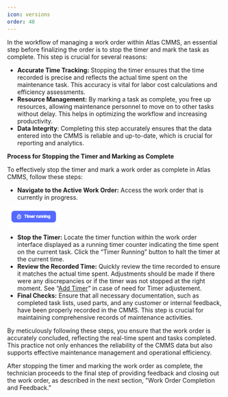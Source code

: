 ```yaml
---
icon: versions
order: 40
---
```


In the workflow of managing a work order within Atlas CMMS, an essential step before finalizing the order is to stop the timer and mark the task as complete. This step is crucial for several reasons:

- __Accurate Time Tracking:__ Stopping the timer ensures that the time recorded is precise and reflects the actual time spent on the maintenance task. This accuracy is vital for labor cost calculations and efficiency assessments.
- __Resource Management:__ By marking a task as complete, you free up resources, allowing maintenance personnel to move on to other tasks without delay. This helps in optimizing the workflow and increasing productivity.
- __Data Integrity__: Completing this step accurately ensures that the data entered into the CMMS is reliable and up\-to\-date, which is crucial for reporting and analytics.

__Process for Stopping the Timer and Marking as Complete__

To effectively stop the timer and mark a work order as complete in Atlas CMMS, follow these steps:

- __Navigate to the Active Work Order:__ Access the work order that is currently in progress.

![](../../../../static/img/rev6/image126.png)

- __Stop the Timer:__ Locate the timer function within the work order interface displayed as a running timer counter indicating the time spent on the current task. Click the “Timer Running” button to halt the timer at the current time. 
- __Review the Recorded Time:__ Quickly review the time recorded to ensure it matches the actual time spent. Adjustments should be made if there were any discrepancies or if the timer was not stopped at the right moment. See “[Add Timer](#_Add_labor_information:)” in case of need for Timer adjustement.
- __Final Checks:__ Ensure that all necessary documentation, such as completed task lists, used parts, and any customer or internal feedback, have been properly recorded in the CMMS. This step is crucial for maintaining comprehensive records of maintenance activities.

By meticulously following these steps, you ensure that the work order is accurately concluded, reflecting the real\-time spent and tasks completed. This practice not only enhances the reliability of the CMMS data but also supports effective maintenance management and operational efficiency.

After stopping the timer and marking the work order as complete, the technician proceeds to the final step of providing feedback and closing out the work order, as described in the next section, "Work Order Completion and Feedback."